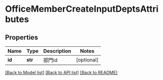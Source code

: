 # OfficeMemberCreateInputDeptsAttributes

## Properties
Name | Type | Description | Notes
------------ | ------------- | ------------- | -------------
**id** | **str** | 部門id | [optional] 

[[Back to Model list]](../README.md#documentation-for-models) [[Back to API list]](../README.md#documentation-for-api-endpoints) [[Back to README]](../README.md)


